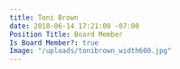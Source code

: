 ```yaml
---
title: Toni Brown
date: 2018-06-14 17:21:00 -07:00
Position Title: Board Member
Is Board Member?: true
Image: "/uploads/tonibrown_width600.jpg"
---
```


